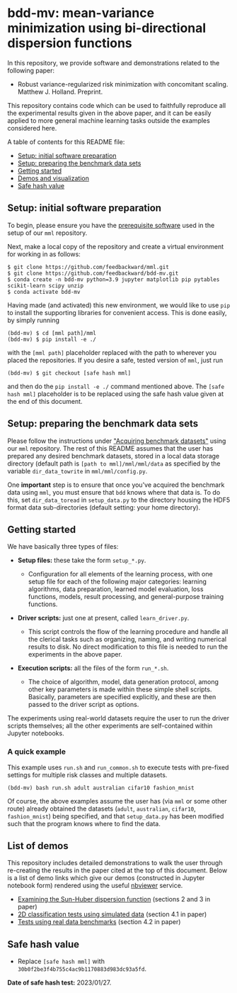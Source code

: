 # bdd-mv: mean-variance minimization using bi-directional dispersion functions

In this repository, we provide software and demonstrations related to the following paper:

- Robust variance-regularized risk minimization with concomitant scaling. Matthew J. Holland. Preprint.

This repository contains code which can be used to faithfully reproduce all the experimental results given in the above paper, and it can be easily applied to more general machine learning tasks outside the examples considered here.


A table of contents for this README file:

- <a href="#setup_init">Setup: initial software preparation</a>
- <a href="#setup_data">Setup: preparing the benchmark data sets</a>
- <a href="#start">Getting started</a>
- <a href="#demos">Demos and visualization</a>
- <a href="#safehash">Safe hash value</a>


<a id="setup_init"></a>
## Setup: initial software preparation

To begin, please ensure you have the <a href="https://github.com/feedbackward/mml#prerequisites">prerequisite software</a> used in the setup of our `mml` repository.

Next, make a local copy of the repository and create a virtual environment for working in as follows:

```
$ git clone https://github.com/feedbackward/mml.git
$ git clone https://github.com/feedbackward/bdd-mv.git
$ conda create -n bdd-mv python=3.9 jupyter matplotlib pip pytables scikit-learn scipy unzip
$ conda activate bdd-mv
```

Having made (and activated) this new environment, we would like to use `pip` to install the supporting libraries for convenient access. This is done easily, by simply running

```
(bdd-mv) $ cd [mml path]/mml
(bdd-mv) $ pip install -e ./
```

with the `[mml path]` placeholder replaced with the path to wherever you placed the repositories. If you desire a safe, tested version of `mml`, just run

```
(bdd-mv) $ git checkout [safe hash mml]
```

and then do the `pip install -e ./` command mentioned above. The `[safe hash mml]` placeholder is to be replaced using the safe hash value given at the end of this document.


<a id="setup_data"></a>
## Setup: preparing the benchmark data sets

Please follow the instructions under <a href="https://github.com/feedbackward/mml#data">"Acquiring benchmark datasets"</a> using our `mml` repository. The rest of this README assumes that the user has prepared any desired benchmark datasets, stored in a local data storage directory (default path is `[path to mml]/mml/mml/data` as specified by the variable `dir_data_towrite` in `mml/mml/config.py`.

One __important__ step is to ensure that once you've acquired the benchmark data using `mml`, you must ensure that `bdd` knows where that data is. To do this, set `dir_data_toread` in `setup_data.py` to the directory housing the HDF5 format data sub-directories (default setting: your home directory).


<a id="start"></a>
## Getting started

We have basically three types of files:

- __Setup files:__ these take the form `setup_*.py`.
  - Configuration for all elements of the learning process, with one setup file for each of the following major categories: learning algorithms, data preparation, learned model evaluation, loss functions, models, result processing, and general-purpose training functions.

- __Driver scripts:__ just one at present, called `learn_driver.py`.
  - This script controls the flow of the learning procedure and handle all the clerical tasks such as organizing, naming, and writing numerical results to disk. No direct modification to this file is needed to run the experiments in the above paper.

- __Execution scripts:__ all the files of the form `run_*.sh`.
  - The choice of algorithm, model, data generation protocol, among other key parameters is made within these simple shell scripts. Basically, parameters are specified explicitly, and these are then passed to the driver script as options.

The experiments using real-world datasets require the user to run the driver scripts themselves; all the other experiments are self-contained within Jupyter notebooks.


### A quick example

This example uses `run.sh` and `run_common.sh` to execute tests with pre-fixed settings for multiple risk classes and multiple datasets.

```
(bdd-mv) bash run.sh adult australian cifar10 fashion_mnist
```

Of course, the above examples assume the user has (via `mml` or some other route) already obtained the datasets (`adult`, `australian`, `cifar10`, `fashion_mnist`) being specified, and that `setup_data.py` has been modified such that the program knows where to find the data.


<a id="demos"></a>
## List of demos

This repository includes detailed demonstrations to walk the user through re-creating the results in the paper cited at the top of this document. Below is a list of demo links which give our demos (constructed in Jupyter notebook form) rendered using the useful <a href="https://github.com/jupyter/nbviewer">nbviewer</a> service.

- <a href="https://nbviewer.jupyter.org/github/feedbackward/bdd-mv/blob/main/bdd-mv/sun_huber.ipynb">Examining the Sun-Huber dispersion function</a> (sections 2 and 3 in paper)
- <a href="https://nbviewer.jupyter.org/github/feedbackward/bdd-mv/blob/main/bdd-mv/2D_classification.ipynb">2D classification tests using simulated data</a> (section 4.1 in paper)
- <a href="https://nbviewer.jupyter.org/github/feedbackward/bdd-mv/blob/main/bdd-mv/real_data.ipynb">Tests using real data benchmarks</a> (section 4.2 in paper)


<a id="safehash"></a>
## Safe hash value

- Replace `[safe hash mml]` with `30b0f2be3f4b755c4ac9b1170883d983dc93a5fd`.

__Date of safe hash test:__ 2023/01/27.
